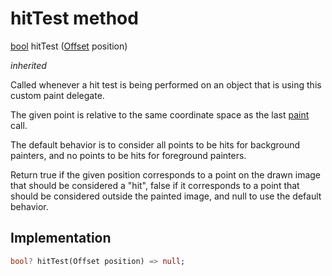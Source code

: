 


# hitTest method








[bool](https://api.flutter.dev/flutter/dart-core/bool-class.html) hitTest
([Offset](https://api.flutter.dev/flutter/dart-ui/Offset-class.html) position)

_inherited_



<p>Called whenever a hit test is being performed on an object that is using
this custom paint delegate.</p>
<p>The given point is relative to the same coordinate space as the last
<a href="../../components_arc/ArcPainter/paint.md">paint</a> call.</p>
<p>The default behavior is to consider all points to be hits for
background painters, and no points to be hits for foreground painters.</p>
<p>Return true if the given position corresponds to a point on the drawn
image that should be considered a "hit", false if it corresponds to a
point that should be considered outside the painted image, and null to use
the default behavior.</p>



## Implementation

```dart
bool? hitTest(Offset position) => null;
```








